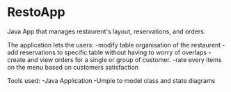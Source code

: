 # RestoApp

Java App that manages restaurent's layout, reservations, and orders.

The application lets the users:
  -modify table organisation of the restaurent
  -add reservations to specific table without having to worry of overlaps
  -create and view orders for a single or group of customer.
  -rate every items on the menu based on customers satisfaction
  
Tools used:
  -Java Application
  -Umple to model class and state diagrams
